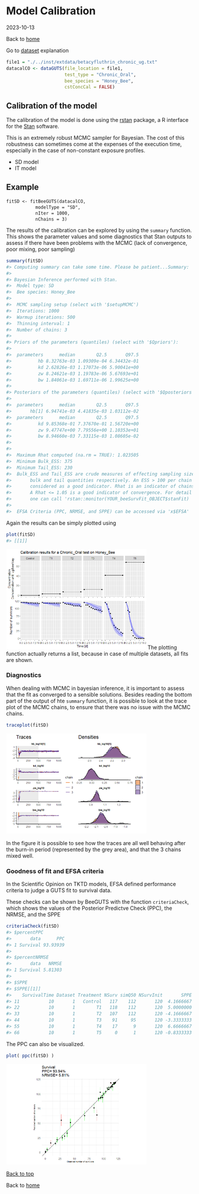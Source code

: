 Model Calibration
================
2023-10-13

Back to [home](./home.md)

Go to [dataset](./dataset_loading.md) explanation

``` r
file1 = "./../inst/extdata/betacyfluthrin_chronic_ug.txt"
datacalCO <- dataGUTS(file_location = file1,
                      test_type = "Chronic_Oral",
                      bee_species = "Honey_Bee",
                      cstConcCal = FALSE)
```

## Calibration of the model

The calibration of the model is done using the
[rstan](https://cran.r-project.org/web/packages/rstan/) package, a R
interface for the [Stan](https://mc-stan.org/) software.

This is an extremely robust MCMC sampler for Bayesian. The cost of this
robustness can sometimes come at the expenses of the execution time,
especially in the case of non-constant exposure profiles.

- SD model
- IT model

## Example

    fitSD <- fitBeeGUTS(datacalCO, 
               modelType = "SD", 
               nIter = 1000,
               nChains = 3)

The results of the calibration can be explored by using the `summary`
function. This shows the parameter values and some diagnostics that Stan
outputs to assess if there have been problems with the MCMC (lack of
convergence, poor mixing, poor sampling)

``` r
summary(fitSD)
#> Computing summary can take some time. Please be patient...Summary: 
#> 
#> Bayesian Inference performed with Stan.
#>  Model type: SD 
#>  Bee species: Honey_Bee 
#> 
#>  MCMC sampling setup (select with '$setupMCMC')
#>  Iterations: 1000 
#>  Warmup iterations: 500 
#>  Thinning interval: 1 
#>  Number of chains: 3
#> 
#> Priors of the parameters (quantiles) (select with '$Qpriors'):
#> 
#>  parameters      median        Q2.5       Q97.5
#>          hb 8.32763e-03 1.09309e-04 6.34432e-01
#>          kd 2.62826e-03 1.17073e-06 5.90041e+00
#>          zw 8.24621e-03 1.19783e-06 5.67693e+01
#>          bw 1.84061e-03 1.69711e-06 1.99625e+00
#> 
#> Posteriors of the parameters (quantiles) (select with '$Qposteriors'):
#> 
#>  parameters      median        Q2.5       Q97.5
#>       hb[1] 6.94741e-03 4.41835e-03 1.03112e-02
#>  parameters      median        Q2.5       Q97.5
#>          kd 9.85368e-01 7.37670e-01 1.56720e+00
#>          zw 9.47747e+00 7.79556e+00 1.10353e+01
#>          bw 8.94660e-03 7.33115e-03 1.08605e-02
#> 
#> 
#>  Maximum Rhat computed (na.rm = TRUE): 1.023505 
#>  Minimum Bulk_ESS: 375 
#>  Minimum Tail_ESS: 230 
#>  Bulk_ESS and Tail_ESS are crude measures of effecting sampling size for
#>       bulk and tail quantities respectively. An ESS > 100 per chain can be
#>       considered as a good indicator. Rhat is an indicator of chains convergence.
#>       A Rhat <= 1.05 is a good indicator of convergence. For detail results,
#>       one can call 'rstan::monitor(YOUR_beeSurvFit_OBJECT$stanFit)
#> 
#>  EFSA Criteria (PPC, NRMSE, and SPPE) can be accessed via 'x$EFSA'
```

Again the results can be simply plotted using

``` r
plot(fitSD)
#> [[1]]
```

<img src="figures/DOCS-plotfit-1.png" width="75%" /> The plotting
function actually returns a list, because in case of multiple datasets,
all fits are shown.

### Diagnostics

When dealing with MCMC in bayesian inference, it is important to assess
that the fit as converged to a sensible solutions. Besides reading the
bottom part of the output of hte `summary` function, it is possible to
look at the trace plot of the MCMC chains, to ensure that there was no
issue with the MCMC chains.

``` r
traceplot(fitSD)
```

<img src="figures/DOCS-plottracefit-1.png" width="75%" />

In the figure it is possible to see how the traces are all well behaving
after the burn-in period (represented by the grey area), and that the 3
chains mixed well.

### Goodness of fit and EFSA criteria

In the Scientific Opinion on TKTD models, EFSA defined performance
criteria to judge a GUTS fit to survival data.

These checks can be shown by BeeGUTS with the function `criteriaCheck`,
which shows the values of the Posterior Predictve Check (PPC), the
NRMSE, and the SPPE

``` r
criteriaCheck(fitSD)
#> $percentPPC
#>       data      PPC
#> 1 Survival 93.93939
#> 
#> $percentNRMSE
#>       data   NRMSE
#> 1 Survival 5.81303
#> 
#> $SPPE
#> $SPPE[[1]]
#>    SurvivalTime Dataset Treatment NSurv simQ50 NSurvInit       SPPE
#> 11           10       1   Control   117    112       120  4.1666667
#> 22           10       1        T1   118    112       120  5.0000000
#> 33           10       1        T2   107    112       120 -4.1666667
#> 44           10       1        T3    91     95       120 -3.3333333
#> 55           10       1        T4    17      9       120  6.6666667
#> 66           10       1        T5     0      1       120 -0.8333333
```

The PPC can also be visualized.

``` r
plot( ppc(fitSD) )
```

<img src="figures/DOCS-plotppc-1.png" width="75%" />

[Back to top](#model-calibration)

Back to [home](./home.md)
